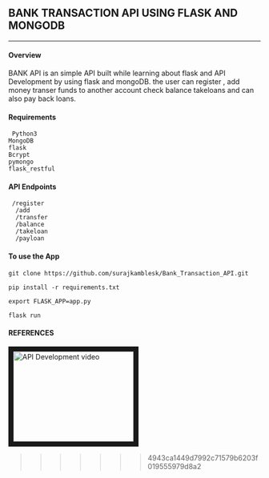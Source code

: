
## BANK TRANSACTION API USING FLASK AND MONGODB
-------------------------------------------------
#### Overview
BANK API is an simple API built while learning about flask and API Development 
by using flask and mongoDB. the user can register , 
add money transer funds to another account check
balance takeloans and can also pay back loans. 


#### Requirements

     Python3
    MongoDB
    flask
    Bcrypt
    pymongo
    flask_restful
  
#### API Endpoints
     /register
      /add
      /transfer 
      /balance 
      /takeloan 
      /payloan 
     
#### To use the App

  `git clone https://github.com/surajkamblesk/Bank_Transaction_API.git`
  
  `pip install -r requirements.txt `
  
  ` export FLASK_APP=app.py `
  
   ` flask run `
  
#### REFERENCES
   
  <a href="http://www.youtube.com/watch?feature=player_embedded&v=GMppyAPbLYk
" target="_blank"><img src="http://img.youtube.com/vi/GMppyAPbLYk/0.jpg" 
alt="API Development video" width="240" height="180" border="10" /></a>


  
>>>>>>> 4943ca1449d7992c71579b6203f019555979d8a2
